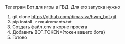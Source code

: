 Телеграм Бот для игры в ГВД. Для его запуска нужно

1. git clone https://github.com/dimasliva/hwm_bot.git
2. pip install -r requirements.txt
3. Создать файл .env в корне проекта
4. Добавить BOT_TOKEN={токен вашего бота}
5. Готово
